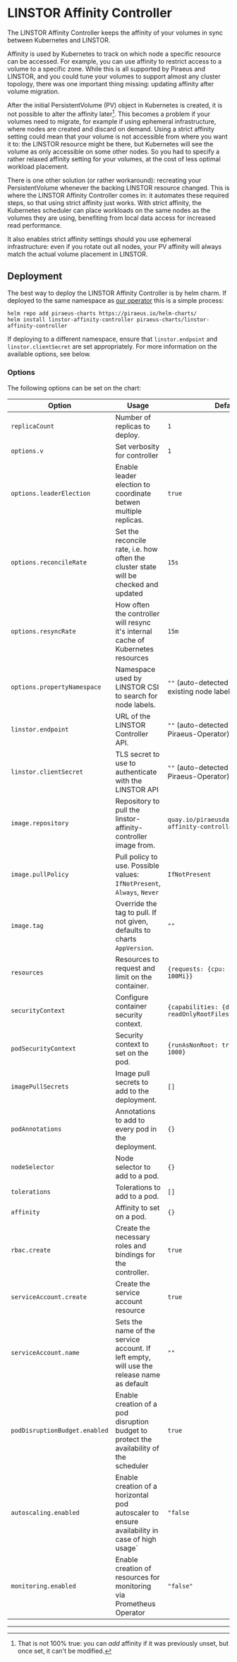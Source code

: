 # LINSTOR Affinity Controller

The LINSTOR Affinity Controller keeps the affinity of your volumes in sync between Kubernetes and LINSTOR.

Affinity is used by Kubernetes to track on which node a specific resource can be accessed. For example, you can use
affinity to restrict access to a volume to a specific zone. While this is all supported by Piraeus and LINSTOR, and you
could tune your volumes to support almost any cluster topology, there was one important thing missing: updating affinity
after volume migration.

After the initial PersistentVolume (PV) object in Kubernetes is created, it is not possible to alter the affinity
later[^1]. This becomes a problem if your volumes need to migrate, for example if using ephemeral infrastructure, where
nodes are created and discard on demand. Using a strict affinity setting could mean that your volume is not accessible
from where you want it to: the LINSTOR resource might be there, but Kubernetes will see the volume as only accessible on
some other nodes. So you had to specify a rather relaxed affinity setting for your volumes, at the cost of less optimal
workload placement.

There is one other solution (or rather workaround): recreating your PersistentVolume whenever the backing LINSTOR
resource changed. This is where the LINSTOR Affinity Controller comes in: it automates these required steps, so that
using strict affinity just works. With strict affinity, the Kubernetes scheduler can place workloads on the same nodes
as the volumes they are using, benefiting from local data access for increased read performance.

It also enables strict affinity settings should you use ephemeral infrastructure: even if you rotate out all nodes,
your PV affinity will always match the actual volume placement in LINSTOR.

## Deployment

The best way to deploy the LINSTOR Affinity Controller is by helm charm. If deployed to the same namespace
as [our operator](https://github.com/piraeusdatastore/piraeus-operator) this is a simple process:

```
helm repo add piraeus-charts https://piraeus.io/helm-charts/
helm install linstor-affinity-controller piraeus-charts/linstor-affinity-controller
```

If deploying to a different namespace, ensure that `linstor.endpoint` and `linstor.clientSecret` are set appropriately.
For more information on the available options, see below.

### Options

The following options can be set on the chart:

| Option                        | Usage                                                                                        | Default                                                       |
|-------------------------------|----------------------------------------------------------------------------------------------|---------------------------------------------------------------|
| `replicaCount`                | Number of replicas to deploy.                                                                | `1`                                                           |
| `options.v`                   | Set verbosity for controller                                                                 | `1`                                                           |
| `options.leaderElection`      | Enable leader election to coordinate betwen multiple replicas.                               | `true`                                                        |
| `options.reconcileRate`       | Set the reconcile rate, i.e. how often the cluster state will be checked and updated         | `15s`                                                         |
| `options.resyncRate`          | How often the controller will resync it's internal cache of Kubernetes resources             | `15m`                                                         |
| `options.propertyNamespace`   | Namespace used by LINSTOR CSI to search for node labels.                                     | `""` (auto-detected based on existing node labels on startup) |
| `linstor.endpoint`            | URL of the LINSTOR Controller API.                                                           | `""` (auto-detected when using Piraeus-Operator)              |
| `linstor.clientSecret`        | TLS secret to use to authenticate with the LINSTOR API                                       | `""` (auto-detected when using Piraeus-Operator)              |
| `image.repository`            | Repository to pull the linstor-affinity-controller image from.                               | `quay.io/piraeusdatastore/linstor-affinity-controller`        |
| `image.pullPolicy`            | Pull policy to use. Possible values: `IfNotPresent`, `Always`, `Never`                       | `IfNotPresent`                                                |
| `image.tag`                   | Override the tag to pull. If not given, defaults to charts `AppVersion`.                     | `""`                                                          |
| `resources`                   | Resources to request and limit on the container.                                             | `{requests: {cpu: 50m, mem: 100Mi}}`                          |
| `securityContext`             | Configure container security context.                                                        | `{capabilities: {drop: [ALL]}, readOnlyRootFilesystem: true}` |
| `podSecurityContext`          | Security context to set on the pod.                                                          | `{runAsNonRoot: true, runAsUser: 1000}`                       |
| `imagePullSecrets`            | Image pull secrets to add to the deployment.                                                 | `[]`                                                          |
| `podAnnotations`              | Annotations to add to every pod in the deployment.                                           | `{}`                                                          |
| `nodeSelector`                | Node selector to add to a pod.                                                               | `{}`                                                          |
| `tolerations`                 | Tolerations to add to a pod.                                                                 | `[]`                                                          |
| `affinity`                    | Affinity to set on a pod.                                                                    | `{}`                                                          |
| `rbac.create`                 | Create the necessary roles and bindings for the controller.                                  | `true`                                                        |
| `serviceAccount.create`       | Create the service account resource                                                          | `true`                                                        |
| `serviceAccount.name`         | Sets the name of the service account. If left empty, will use the release name as default    | `""`                                                          |
| `podDisruptionBudget.enabled` | Enable creation of a pod disruption budget to protect the availability of the scheduler      | `true`                                                        |
| `autoscaling.enabled`         | Enable creation of a horizontal pod autoscaler to ensure availability in case of high usage` | `"false`                                                      |
| `monitoring.enabled`          | Enable creation of resources for monitoring via Prometheus Operator                          | `"false"`                                                     |

***

[^1]: That is not 100% true: you can _add_ affinity if it was previously unset, but once set, it can't be modified.
